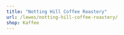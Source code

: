 ```yaml
---
title: "Notting Hill Coffee Roastery"
url: /lewes/notting-hill-coffee-roastery/
shop: Kaffee
---
```

